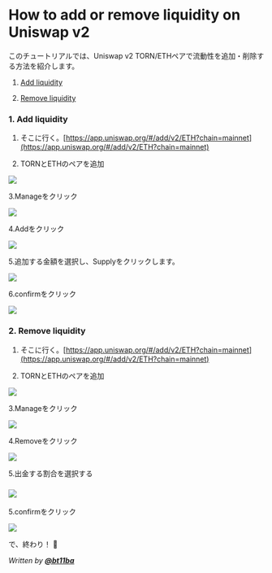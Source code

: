 # How to add or remove liquidity on Uniswap v2
このチュートリアルでは、Uniswap v2 TORN/ETHペアで流動性を追加・削除する方法を紹介します。

1. [Add liquidity](how-to-add-or-remove-liquidity-on-uniswapv2.md#add-liquidity)

2. [Remove liquidity](how-to-add-or-remove-liquidity-on-uniswapv2.md#remove-liquidity)

### 1. Add liquidity
1. そこに行く。[https://app.uniswap.org/#/add/v2/ETH?chain=mainnet](https://app.uniswap.org/#/add/v2/ETH?chain=mainnet)

2. TORNとETHのペアを追加

![](<../.gitbook/assets/1 (3).png>)

3\.Manageをクリック

![](../.gitbook/assets/2.png)

4\.Addをクリック

![](<../.gitbook/assets/3 (2).png>)

5\.追加する金額を選択し、Supplyをクリックします。

![](../.gitbook/assets/1add.png)

6\.confirmをクリック

![](../.gitbook/assets/2add.png)

### 2. Remove liquidity
1. そこに行く。[https://app.uniswap.org/#/add/v2/ETH?chain=mainnet](https://app.uniswap.org/#/add/v2/ETH?chain=mainnet)

2. TORNとETHのペアを追加

![](<../.gitbook/assets/1 (2).png>)

3\.Manageをクリック

![](<../.gitbook/assets/2 (2).png>)

4\.Removeをクリック

![](<../.gitbook/assets/3 (1).png>)

5\.出金する割合を選択する

### ![](../.gitbook/assets/4remove.png)
5\.confirmをクリック

![](../.gitbook/assets/5remove.png)

で、終わり！ :tada:

*Written by* [***@bt11ba***](https://torn.community/u/bt11ba/)

